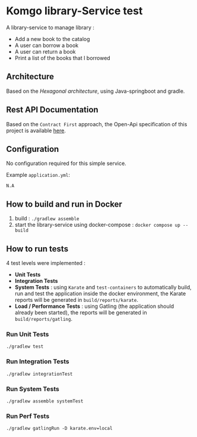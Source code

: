 # Komgo library-Service test

A library-service to manage library : 

* Add a new book to the catalog 
* A user can borrow a book 
* A user can return a book 
* Print a list of the books that I borrowed

## Architecture

Based on the _Hexagonal architecture_, using Java-springboot and gradle.

## Rest API Documentation

Based on the `Contract First` approach, the Open-Api specification of this project is available [here](contract/library-service.openapi.yaml).

## Configuration

No configuration required for this simple service.

Example `application.yml`:

```
N.A
```

## How to build and run in Docker

1) build : `./gradlew assemble`
2) start the library-service using docker-compose : `docker compose up --build`

## How to run tests

4 test levels were implemented :
- **Unit Tests**
- **Integration Tests**
- **System Tests** : using `Karate` and `test-containers` to automatically build, run and test the application inside the docker environment, the Karate reports will be generated in `build/reports/karate`.
- **Load / Performance Tests** : using Gatling (the application should already been started), the reports will be generated in `build/reports/gatling`.

### Run Unit Tests

`./gradlew test`

### Run Integration Tests

`./gradlew integrationTest`

### Run System Tests

`./gradlew assemble systemTest`

### Run Perf Tests

`./gradlew gatlingRun -D karate.env=local`